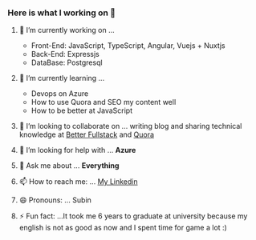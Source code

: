 ### Here is what I working on 👋

1. 🔭 I’m currently working on ...
    - Front-End: JavaScript, TypeScript, Angular, Vuejs + Nuxtjs
    - Back-End: Expressjs
    - DataBase: Postgresql
    
2. 🌱 I’m currently learning ...
    - Devops on Azure
    - How to use Quora and SEO my content well
    - How to be better at JavaScript
    
3. 👯 I’m looking to collaborate on ... writing blog and sharing technical knowledge at [Better Fullstack](https://betterfullstack.com/) and [Quora](https://www.quora.com/q/cgbxrlafulcelfjr?invite_code=WQivlx6TRLlqqnzZ1VHv)
4. 🤔 I’m looking for help with ... **Azure**
5. 💬 Ask me about ... **Everything**
6. 📫 How to reach me: ... [My Linkedin](https://www.linkedin.com/in/tran-hoang-150611103/)
7. 😄 Pronouns: ... Subin
8. ⚡ Fun fact: ...It took me 6 years to graduate at university because my english is not as good as now and I spent time for game a lot :)
